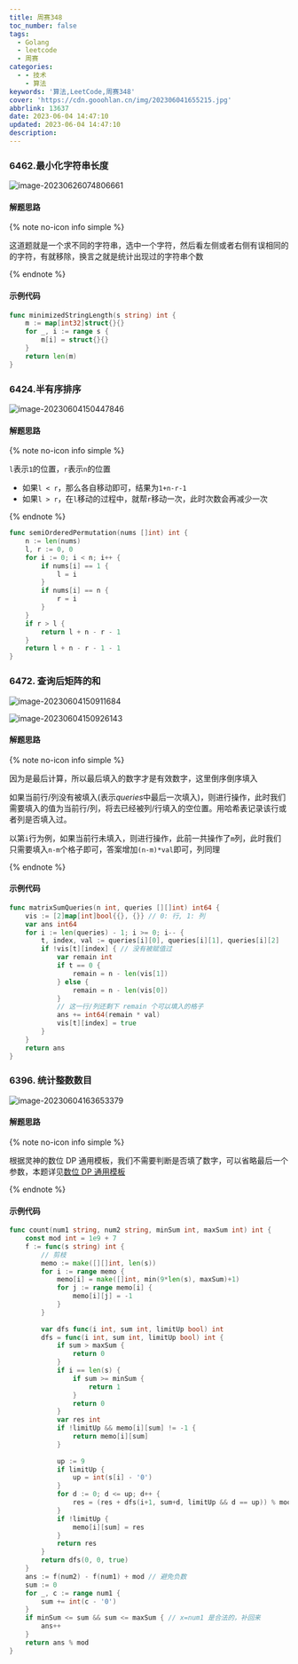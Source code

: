 ```yaml
---
title: 周赛348
toc_number: false
tags:
  - Golang
  - leetcode
  - 周赛
categories:
  - - 技术
    - 算法
keywords: '算法,LeetCode,周赛348'
cover: 'https://cdn.gooohlan.cn/img/202306041655215.jpg'
abbrlink: 13637
date: 2023-06-04 14:47:10
updated: 2023-06-04 14:47:10
description:
---
```


### 6462.最小化字符串长度

![image-20230626074806661](https://cdn.gooohlan.cn/img/202306260748691.png)

#### 解题思路

{% note no-icon info simple %}

这道题就是一个求不同的字符串，选中一个字符，然后看左侧或者右侧有误相同的的字符，有就移除，换言之就是统计出现过的字符串个数

{% endnote %}

#### 示例代码

```go
func minimizedStringLength(s string) int {
    m := map[int32]struct{}{}
    for _, i := range s {
        m[i] = struct{}{}
    }
    return len(m)
}
```

### 6424.半有序排序

![image-20230604150447846](https://cdn.gooohlan.cn/img/202306041504880.png)

#### 解题思路

{% note no-icon info simple %}

`l`表示`1`的位置，`r`表示`n`的位置

- 如果`l < r`，那么各自移动即可，结果为`1+n-r-1`
- 如果`l > r`，在`l`移动的过程中，就帮`r`移动一次，此时次数会再减少一次

{% endnote %}

``` go
func semiOrderedPermutation(nums []int) int {
    n := len(nums)
    l, r := 0, 0
    for i := 0; i < n; i++ {
        if nums[i] == 1 {
            l = i
        }
        if nums[i] == n {
            r = i
        }
    }
    if r > l {
        return l + n - r - 1
    }
    return l + n - r - 1 - 1
}
```

### 6472. 查询后矩阵的和

![image-20230604150911684](https://cdn.gooohlan.cn/img/202306041509721.png)

![image-20230604150926143](https://cdn.gooohlan.cn/img/202306041509175.png)

#### 解题思路

{% note no-icon info simple %}

因为是最后计算，所以最后填入的数字才是有效数字，这里倒序倒序填入

如果当前行/列没有被填入(表示*queries*中最后一次填入)，则进行操作，此时我们需要填入的值为当前行/列，将去已经被列/行填入的空位置。用哈希表记录该行或者列是否填入过。

以第`i`行为例，如果当前行未填入，则进行操作，此前一共操作了`m`列，此时我们只需要填入`n-m`个格子即可，答案增加`(n-m)*val`即可，列同理

{% endnote %}

#### 示例代码

```go
func matrixSumQueries(n int, queries [][]int) int64 {
    vis := [2]map[int]bool{{}, {}} // 0: 行, 1: 列
    var ans int64
    for i := len(queries) - 1; i >= 0; i-- {
        t, index, val := queries[i][0], queries[i][1], queries[i][2]
        if !vis[t][index] { // 没有被赋值过
            var remain int
            if t == 0 {
                remain = n - len(vis[1])
            } else {
                remain = n - len(vis[0])
            }
            // 这一行/列还剩下 remain 个可以填入的格子
            ans += int64(remain * val)
            vis[t][index] = true
        }
    }
    return ans
}
```

### 6396. 统计整数数目

![image-20230604163653379](https://cdn.gooohlan.cn/img/202306041636414.png)

#### 解题思路

{% note no-icon info simple %}

根据灵神的数位 DP 通用模板，我们不需要判断是否填了数字，可以省略最后一个参数，本题详见[数位 DP 通用模板](https://leetcode.cn/problems/count-of-integers/solution/shu-wei-dp-tong-yong-mo-ban-pythonjavacg-9tuc/)

{% endnote %}

#### 示例代码

```go
func count(num1 string, num2 string, minSum int, maxSum int) int {
    const mod int = 1e9 + 7
    f := func(s string) int {
        // 剪枝
        memo := make([][]int, len(s))
        for i := range memo {
            memo[i] = make([]int, min(9*len(s), maxSum)+1)
            for j := range memo[i] {
                memo[i][j] = -1
            }
        }
        
        var dfs func(i int, sum int, limitUp bool) int
        dfs = func(i int, sum int, limitUp bool) int {
            if sum > maxSum {
                return 0
            }
            if i == len(s) {
                if sum >= minSum {
                    return 1
                }
                return 0
            }
            var res int
            if !limitUp && memo[i][sum] != -1 {
                return memo[i][sum]
            }
            
            up := 9
            if limitUp {
                up = int(s[i] - '0')
            }
            for d := 0; d <= up; d++ {
                res = (res + dfs(i+1, sum+d, limitUp && d == up)) % mod
            }
            if !limitUp {
                memo[i][sum] = res
            }
            return res
        }
        return dfs(0, 0, true)
    }
    ans := f(num2) - f(num1) + mod // 避免负数
    sum := 0
    for _, c := range num1 {
        sum += int(c - '0')
    }
    if minSum <= sum && sum <= maxSum { // x=num1 是合法的，补回来
        ans++
    }
    return ans % mod
}
```

